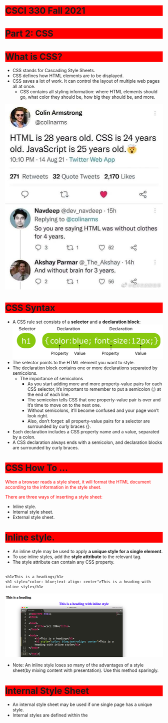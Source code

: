 # CSCI 330 Fall 2021
# Part 2: CSS

# What is CSS?
+ CSS stands for Cascading Style Sheets. 
+ CSS defines how HTML elements are to be displayed.
+ CSS saves a lot of work. It can control the layout of multiple web pages all at once.
  - CSS contains all styling information: where HTML elements should go, what color they should be, how big they should be, and more.

![html_css_js.JPG](../Resources/html_css_js.JPG)
# CSS Syntax
+ A CSS rule set consists of a **selector** and a **declaration block**:
![](../Resources/CSS1.png)
+ The selector points to the HTML element you want to style.
+ The declaration block contains one or more declarations separated by semicolons.
  - The importance of semicolons
    + As you start adding more and more property-value pairs for each CSS selector, it’s important to remember to put a semicolon (;) at the end of each line.
    + The semicolon tells CSS that one property-value pair is over and it’s time to move on to the next one.
    + Without semicolons, it’ll become confused and your page won’t look right.
    + Also, don’t forget: all property-value pairs for a selector are surrounded by curly braces {}.
+ Each declaration includes a CSS property name and a value, separated by a colon.
+ A CSS declaration always ends with a semicolon, and declaration blocks are surrounded by curly braces.

# CSS How To ...
When a browser reads a style sheet, it will format the HTML document according to the information in the style sheet.


There are three ways of inserting a style sheet:

+ Inline style.
+ Internal style sheet. 
+ External style sheet. 

# Inline style.
+ An inline style may be used to apply **a unique style for a single element**.
+ To use inline styles, add the **style attribute** to the relevant tag.
+ The style attribute can contain any CSS property.
~~~~

<h1>This is a heading</h1>
<h1 style="color: blue;text-align: center">This is a heading with inline style</h1>

~~~~


![css2](../Resources/CSS2.png)

+ Note: An inline style loses so many of the advantages of a style sheet(by mixing content with presentation). Use this method sparingly.

# Internal Style Sheet
+ An internal style sheet may be used if one single page has a unique style.
+ Internal styles are defined within the <style> element, inside the <head> section of an HTML page.

~~~~
    <style type="text/css">
    	
    	h1{ 
        color: blue;
        text-align: center";
        }

    </style>
~~~~

![css3](../Resources/CSS3.png)



# External Style Sheet
+ With an external style sheet, you can change the look of an entire website by changing just one file!
+ Each page must include a reference to the external style sheet file inside the `<link>` element. The `<link>` element goes inside the `<head>` section:
  - in HTML:
~~~~
<head>
    <title>csci 330</title>
    
    <link rel="stylesheet" type="text/css" href="mystyle.css">
</head>
~~~~
  - in CSS:
  ~~~~
  h1{
    color: blue;
    text-align: center;
  }
  ~~~~

	
![css4](../Resources/CSS4.png)

+ Make sure HTML file can see the external CSS information by putting a `<link>` tag between the `<head>`...`</head>` tags of the HTML page. Your `<link>` tag needs three attributes:
  - A **type** attribute that should be always be equal to “text/css”.
  - A **rel** attribute that should be always be equal to “stylesheet”. It is used to define the relationship between the linked file and the HTML document.
  - A **href** attribute that should point to the web address of your CSS file.


+ Note that:
  - An external style sheet can be written in any text editor.
  - The file should not contain any html tags.
  - The style sheet file must be saved with a **.css** extension.
# Cascading Order
+ What style will be used when there is more than one style specified for an HTML element?
+ Generally speaking we can say that all the styles will ”cascade” into a new ”virtual” style sheet by the following rules, where number 1 has the highest priority:
<ol>
  <li>Inline style (inside an HTML element).</li>
  <li> External and internal style sheets (in the head section)</li>
  <li> Browser default</li>
  </ol>
  
![css5](../Resources/CSS5.png)
![css6](../Resources/CSS6.png)
+ An inline style (inside a specific HTML element) has the highest priority, which means that it will override a style defined inside the <head> tag, or in an external style sheet, or a browser default value.
+ The priority of internal and external style is determined by their order in `<head></head>` tag. The later one will overwrite the earlier one.
  
# CSS color
+ Colors in CSS are most often specified by:
  - a valid color name - like `red`.
  - an RGB value - like `rgb(255, 0, 0)`. 
  - a HEX value - like `#ff0000`.
+ **color name**
  - HTML/CSS suport [140](https://www.w3schools.com/colors/colors_hex.asp) standard color names.
  ![color name example](../Resources/CSS-colorname.png)
+ **RGB**: 
  - [RGB color values](https://www.w3schools.com/colors/colors_rgb.asp) can be specified using this formula: rgb(red, green, blue).
  ![color rgb example](../Resources/CSS-colorrgb.png)
+ **Hexadecimal Colors**:
  - RGB values can also be specified using [hexadecimal color values](https://www.w3schools.com/colors/colors_hexadecimal.asp) in the form: #RRGGBB, where RR (red), GG (green) and BB (blue) are hexadecimal values between 00 and FF (same as decimal 0-255):
  ![color hex example](../Resources/CSS-colorhex.png)
  
+ ![color example](../Resources/CSS-colorexample.png)

# Text alignment
+ The text-align property is used to set the horizontal alignment of a text.
+ A text can be left or right aligned, centered, or justified.
+ The following example shows center aligned, and left and right aligned text:
  - ![text align](../Resources/CSS-textalign.png)
	
+ Bullet points/markers of a list alignment
	- Add `list-style-position: inside` to the `list` element. 
	- The default value for the `list-style-position` property is `outside`.
~~~~
ul {
    text-align: center;
    list-style-position: inside;
}	
~~~~
	
~~~~
<ul>
    <li>one</li>
    <li>two</li>
    <li>three</li>
</ul>
~~~~
# Font size
+ The font-size property sets the size of the text.
![](../Resources/CSS-fontsize.png)
# Font family
+ The font-family property sets the font family of the text.
+ Most computers will understand popular fonts like Verdana, Courier, and Garamond, but each individual computer has different fonts installed on it.
+ CSS has some built-in defaults meant to ensure your users see what you intend. They are:
  - serif: A font with little decorative bits on the ends of the strokes that make up letters. Do a search on ”serif” to see what we mean.
  - sans-serif: A plain-looking font, like this one. It doesn’t have the little doohickies on the ends of letters like a serif font does.
  - cursive:A scripty font! It looks like cursive writing.
+ font-family backup values
  - You don’t have to jump straight to a default value like cursive or sans-serif: you can tell CSS to try several, going from one to the next if the one you want isn’t available.
  - For example, if you write:
    ~~~~
    p{ font-family: Tahoma, Verdana, sans-serif; }
    ~~~~
  - CSS will first try to apply Tahoma to your paragraphs. If the user’s computer doesn’t have that font, it will try Verdana next, and if that doesn’t work, it will show a default sans-serif font.
![](../Resources/CSS-fontfamily.png)
# CSS Background
+ The CSS background properties are used to define the background effects for elements.
+ CSS background properties:
  - background-color
    + The background-color property specifies the background color of an element.
    ~~~~
    body{
	    background-color: lightblue;
    }
    h1{
	    background-color: red;
    }
    h2
    {
	    background-color: green;
    }
    h3
    {
	    background-color: blue;
    }
    ~~~~

    ![](../Resources/CSS-backgroundcolor.png)
  
  
  - background-image
    + The background-image property specifies an image to use as the background of an element.
    + By default, the image is repeated so it covers the entire element.
    ~~~~
    body{
	    background-image: url("sau.png");
    }
    ~~~~

    ![](../Resources/CSS-backgroundimage.png)
    + Note that: Do not use a background image that disturbs the text.
  - background-repeat
    + By default, the background-image property repeats an image both horizontally and vertically.
    + To repeat an image horizontally, set background-repeat: repeat-x
    ![](../Resources/CSS-repeatx.png)
    + To repeat an image vertically, set background-repeat: repeat-y
    ![](../Resources/CSS-repeaty.png)
    + No repeat, set background-repeat: no-repeat:
    ![](../Resources/CSS-norepeat.png)
  
  - background-position
    + The position of the image is specified by the background-position property.
    ~~~~
    body{
	background-image: url("sau.png");
	background-repeat: no-repeat;
	background-position: top right;
	}
    ~~~~
    
    ![](../Resources/CSS-backgroundposition)
    
    + When you use the `bottom` position, make sure you have enough elements in the `body`.
    
    + You can also specify the position by px. 
    ~~~~
    body{
	background-image: url("sau.png");
	background-repeat: no-repeat;
	background-position: bottom 7px right 5px;
	}
    ~~~~
    
  - background-attachment
   + To specify that the background image should be fixed (will not scroll with the rest of the page), use background-attachment: fixed
   + To Specify that the background image should scroll with the rest of the page, use background-attachment: scroll
# Comment
+ Comments are used to explain the code, and may help when you edit the source code at a later date.
+ Comments are ignored by browsers.
+ A CSS comment starts with `/*` and ends with `*/`. Comments can also span multiple lines:
  
# HTML block
+ A block-level element always starts on a new line and takes up the full width available (stretches out to the left and right as far as it can).
+ One of the most versatile structure tags available to you is the `<div> </div>` tag. Short for “division”.
+ `<div>` allows you to divide your page into containers (that is, different pieces). This will come in handy when you begin learning CSS .

~~~~
    <div style="width: 50px; height: 50px; background-color: red"></div>
    <div style="width: 50px; height: 50px; background-color: green"></div>
    <div style="width: 50px; height: 50px; background-color: blue"></div>
    <div style="width: 50px; height: 50px; background-color: yellow"></div>
~~~~

![](../Resources/CSS-div.png)

+ As you can probably guess, the smart use of `<div>` will eventually allow you to create visual HTML objects like sidebars, menus, and more. [example](https://www.w3schools.com/howto/howto_css_fixed_sidebar.asp)
+ You can make `<div>` clickable by wrapping them in `<a></a>` tags.

~~~~
<a href="www.google.com"><div style="width: 50px; height: 50px; background-color: yellow"></div></a>
~~~~

# Spantastic

+ While <div> allows you to divide your webpage up into pieces you can style individually, `<span>` allows you to control styling for smaller parts of your page, such as text.
+ For example, if you always want the first word of your paragraphs to be red, you can wrap each first word in `<span></span>` tags and make them red using CSS!
~~~~
	<p>This paragraph is black, except for the word <span style="color:red">red</span>!</p>
~~~~
![](../Resources/CSS-span.png)

+ Color is just one attribute you can selectively change with <span> tags; you can also change font size, font family, and any other style attribute you can think of!
	
# CSS selectors
+ CSS selectors are used to **find/select** HTML elements based on their element name, id, class, attribute, and more.
## name selector 
+ The name selector selects elements based on the element name.
+ This is what we leart in the previous lecture.
~~~~
p{
	color: red;
}
~~~~
## id selector
+ The id selector uses the id attribute of an HTML element to select a specific element.
+ The id of an element should be unique within a page, so the id selector is used to select one unique element.
+ To select an element with a specific id, write a `hash (#)` character, followed by the id of the element.
+ Note that: an id can not start with a number!
![](../Resources/CSS-idselector.png)
**Q:** what if I add a name selector?
~~~~
p {
	color: blue;
}
#para1 {
	color: red;
}
~~~~
or
~~~~
#para1 {
	color: red;
}
p {
	color: blue;
}


~~~~
## class Selector
+ The class selector selects elements with a specific class attribute.
+ To select elements with a specific class, write a period (.) character, followed by the name of the class.
+ In the example below, all HTML elements with class=”red” will be red:
~~~~
.red{
	color: red;
}
~~~~
![](../Resources/CSS-classselector.png)

# grouping selector
+ If you have elements with the same style definitions, like this:
~~~~
h1 {
	color:red;
}
p {
	color:red;
}
~~~~
+ It will be better to group the selectors, to minimize the code.
+ To group selectors, separate each selector with a comma.
~~~~
h1,p {
	color:red;
}
~~~~

## multiple selector
+ It is possible to nest HTML elements inside one another
~~~~
<div>
        <div>
            <p>This is a paragraph in nested divisions.</p>
        </div>
    </div>
~~~~
+ what if you want to grab `<p>` that are inside two` <div>`, and not all `<p>` ?
~~~~
div div p {
	color:red;
}
~~~~
![](../Resources/CSS-multipleselector.png)
# Parents, children, siblings
+  If you think of the `<html>` tag as the trunk of the tree, you can think of its immediate branches `<head>` and `<body>` as its children.
+ Both tags are children of `<html>`, and `<html>` is their parent element. Because they are both immediate children of `<html>` (that is, they are both only one element away), they are siblings.
+ 
## first child selector
+ It’s used to apply styling to only the elements that are the first children of their parents.
~~~~
p:first-child{
	color: red;
}
~~~~

![](../Resources/CSS-firstchild.png)
## nth child selector
+ You can actually select any child of an element after the first child with the selector nth-child; you just add the child’s number in parentheses after the pseudo-class selector. For example,

~~~~
p:nth-child(2){
	color: red;
}
~~~~
would turn every paragraph that is the second child of its parent element red.



# Box Model
+ All HTML elements can be considered as boxes. 
+ In CSS, the term "box model" is used when talking about design and layout.
+ The CSS box model is essentially a box that wraps around every HTML element.
+ It consists of: margins, borders, padding, and the actual content. The image below illustrates the box model:

	- Content: The content of the box, where text and images appear
	- Padding: Clears an area around the content. The padding is transparent
	- Border: A border that goes around the padding and content
	- Margin: Clears an area outside the border. The margin is transparent
	-![](../Resources/CSS-boxmodel.png)
+ example:
~~~~
div {
  width: 320px;
  padding: 50px;
  border: 15px solid red;
  margin: 20px;
}
~~~~
![](../Resources/CSS-boxexample.png)

# Display property
+ by default
~~~~
div{
	border: 1px dashed blue;
	margin: 2px;
	width: 400px;
	height: 50px;
}
~~~~
![](../Resources/CSS-displayblock.png)
+ As you saw, the outermost box of each element went all the way across the page. This is why until now, your HTML elements have been sitting on top of one another: by default, they take up the full width of the page.
+ We can change all this with the first positioning property we’ll learn: the display property. We’ll learn about four possible values.
+ Four possible values for display property
	- block: This makes the element a block box. It won’t let anything sit next to it on the page! It takes up the full width.
  	- inline-block: This makes the element a block box, but will allow other elements to sit next to it on the same line.
  	- inline: This makes the element sit on the same line as another element, but without formatting it like a block. It only takes up as much width as it needs (not the whole line).
  	- none: This makes the element and its content disappear from the page entirely!

~~~~

div{
	border: 1px dashed blue;
	margin: 2px;
	width: 400px;
	height: 50px;
	display: inline-block;
}
~~~~
+ If we specify a display of inline-block, however, our blocks are still blocks, but will be able to sit next to each other on the same line.

![](../Resources/CSS-displayinlineblock.png)

+ The **inline** value places all your elements next to one another, but not as blocks: they don’t keep their dimensions. The good news is, inline places all your elements on a single line. The bad news is that it doesn’t maintain their “box”ness: as you saw, all your `<div>` got squished to the smallest possible width!

![](../Resources/CSS-displayinline.png)

+ **display: none** removes the selected element from the page entirely, including any children and any content. (But not gone forever?changing the display value away from none will bring everything back.)

![](../Resources/CSS-displaynone.png)

# Margin
+ -![](../Resources/CSS-boxmodel.png)
+ The margin is the space around the element. The larger the margin, the more space between our element and the elements around it.
+ We can adjust the margin to move our HTML elements closer to or farther from each other.
+ If set margin to auto, this tells the document to automatically put equal left and right margins on our element, centering it on the page.
![](../Resources/CSS-marginauto.png)
+ If you want to specify a particular margin

~~~~
margin-top: 20px; 
margin-right: 30px; 
margin-bottom: 40px; 
margin-left: 50px;
~~~~

or

~~~~
margin: 20px,30px,40px,50px;
~~~~

![](../Resources/CSS-margin4.png)

# Border
+ -![](../Resources/CSS-boxmodel.png)
+ The border is the edge of the element. It’s what we’ve been making visible every time we set the border property.

~~~~
border-width: 2px;
border-style: dotted;
border-color: red;
~~~~

or 

~~~~~

border: 2px dotted red;

~~~~~

![](../Resources/CSS-border.png)

+ You can set the properties for each side of the border. See tutorial in details [here](https://www.w3schools.com/css/css_border.asp)


# Padding
+ -![](../Resources/CSS-boxmodel.png)
+ The padding is the spacing between your innermost layer: the actual content and the border. We can adjust this value with CSS to move the border closer to or farther from the content.
+ The content is the actual “stuff” in the box. If we’re talking about a <p> element, the “stuff” is the text of the paragraph.
+ Padding can be set in two ways, just like your margins. You can either select them individually, like this:
	~~~~
	padding-top: 10px;
	padding-right: 20px;
	padding-bottom: 30px; 
	padding-left: 40px;
	~~~~
	or
	~~~~
	padding: 10px 20px 30px 40px;
	~~~~
+ if you want your padding to be the same for all four sides, you can declare that value only once. `padding: 10px` will give your HTML element 10 pixels of padding on all sides.
	
![](../Resources/CSS-padding.png)
	
# TM,TB,TP
+ You’ll see abbreviations like TM, TB, and TP in the diagram. These stand for “top margin”, “top border,” and “top padding”.
+ As we’ll see, we can adjust the top, right, left, and bottom padding, border, and margin individually.

# Negative Values
+ If you want to move an element in the other direction, you can give CSS a negative value: margin-left: -40px will move the element fourty pixels to the left.
~~~~
margin-left: -40px;
~~~~
![](../Resources/CSS-negative.png)


# Float
+ The float property specifies whether or not an element should float.
+ In its simplest use, the float property can be used to wrap text around images.

+ The float property can have one of the following values:
	- left: The element floats to the left of its container
	- right: The element floats to the right of its container
	- none: The element does not float (will be displayed just where it occurs in the text). This is default
	- inherit: The element inherits the float value of its parent
	
![](../Resources/CSS-floatdefaulty.png)

![](../Resources/CSS-floatright.png)

# Clear
+ The clear property is used to control the behavior of floating elements.
+ Elements after a floating element will flow around it. To avoid this, use the clear property.
+ The clear property specifies on which sides of an element floating elements are not allowed to float:
+ The clear property can have one of the following values:

	- none - Allows floating elements on both sides. This is default
	- left - No floating elements allowed on the left side
	- right- No floating elements allowed on the right side
	- both - No floating elements allowed on either the left or the right side
	- inherit - The element inherits the clear value of its parent
~~~~
img{
	float: left;
}

p{
	clear: left;
}
~~~~
![](../Resources/CSS-clear.png)

# The position Property
+The position property specifies the type of positioning method used for an element. There are four different position values:
	- static
  	- relative   
	- fixed
  	- absolute
+ position: static
	- HTML elements are positioned static by default.
	- Static positioned elements are not affected by the top, bottom, left, and right properties.
	- An element with position: static; is not positioned in any special way; it is always positioned according to the normal flow of the page.
+ position: relative
	- An element with position: relative; is positioned relative to its normal position.
	- Setting the top, right, bottom, and left properties of a relatively-positioned element will cause it to be adjusted away from its normal position.
+ position: fixed
	- An element with position: fixed; is positioned relative to the viewport, which means it always stays in the same place even if the page is scrolled.
	- The top, right, bottom, and left properties are used to position the element.
+ position: absolute
	- An element with position: absolute; is positioned relative to the nearest positioned ancestor.
	- However; if an absolute positioned element has no positioned ancestors, it uses the document body, and moves along with page scrolling.
	
	[See examples here.](https://www.w3schools.com/css/css_positioning.asp)
	


# Navigation bar
+ Having easy-to-use navigation is important for any web site.

+ With CSS you can transform boring HTML menus into good-looking navigation bars.

+ Navigation Bar = List of Links

+ default
~~~~
    <ul>
        <li><a href="https://zhangningsau.github.io/">Home</a></li>
        <li><a href="https://zhangningsau.github.io/CSCI195/Fall2019/index.html">CSCI 195</a></li>
        <li><a href="https://zhangningsau.github.io/CSCI330/Fall2019/index.html">CSCI 330</a></li>    
    </ul>
~~~~
![](../Resources/CSS-defaultbar.png)
+ remove the bullets and the margins and padding from the list

~~~~
ul {
  list-style-type: none;
  margin: 0;
  padding: 0;
}
~~~~

+ Vertical Navigation Bar: To build a vertical navigation bar, you can style the <a> elements inside the list
	- Displaying the links as block elements makes the whole link area clickable (not just the text)
~~~~
li a {
  display: block;
  width: 60px;
}	
~~~~
	- problem exists when the width is too small.
![](../Resources/CSS-verticalbarproblem.png)
![](../Resources/CSS-verticalbar.png)
+ Horizontal Navigation Bar
~~~~
li  {
  display: inline;
  width: 60px;
}
~~~~
![](../Resources/CSS-horizontalbar.png)
+ Fixed Navigation Bar: Make the navigation bar stay at the top or the bottom of the page, even when the user scrolls the page.
~~~~
ul {
  list-style-type: none;
  margin: 0;
  padding: 0;


  position: fixed;
  top: 0;
  width: 100%;
}
~~~~

+ See more examples on [w3schools.com/css](https://www.w3schools.com/css/css_navbar.asp)


[Homework 2](https://github.com/ZhangNingSAU/Fall-2021-CSCI-330-Web-Programming/blob/master/Homework/HW2.md)



[Reference: w3schools](https://www.w3schools.com/css/default.asp)
